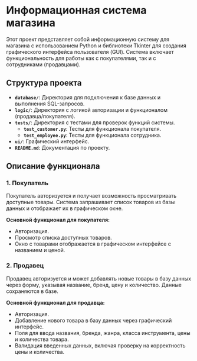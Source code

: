 # Информационная система магазина

Этот проект представляет собой информационную систему для магазина с использованием Python и библиотеки Tkinter для создания графического интерфейса пользователя (GUI). Система включает функциональность для работы как с покупателями, так и с сотрудниками (продавцами).

## Структура проекта

- **`database/`**: Директория для подключения к базе данных и выполнения SQL-запросов.
- **`logic/`**: Директория с логикой авторизации и функционалом (продавца/покупателя). 
- **`tests/`**: Директория с тестами для проверок функций системы.
  - **`test_customer.py`**: Тесты для функционала покупателя.
  - **`test_employee.py`**: Тесты для функционала сотрудника.
- **`ui/`**: Графический интерфейс.
- **`README.md`**: Документация по проекту.

## Описание функционала

### 1. Покупатель
Покупатель авторизуется и получает возможность просматривать доступные товары. Система запрашивает список товаров из базы данных и отображает их в графическом окне.

**Основной функционал для покупателя:**
- Авторизация.
- Просмотр списка доступных товаров.
- Окно с товарами отображается в графическом интерфейсе с названием и ценой.

### 2. Продавец
Продавец авторизуется и может добавлять новые товары в базу данных через форму, указывая название, бренд, цену и количество. Данные сохраняются в базе.

**Основной функционал для продавца:**
- Авторизация.
- Добавление нового товара в базу данных через графический интерфейс.
- Поля для ввода названия, бренда, жанра, класса инструмента, цены и количества товара.
- Валидация введенных данных, включая проверку на корректность цены и количества.
